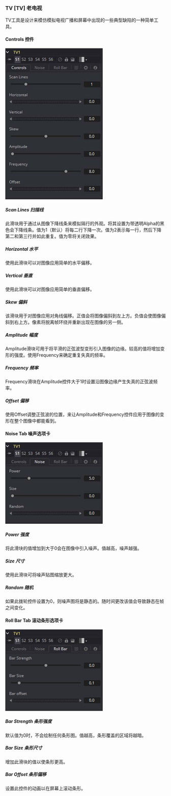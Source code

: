 ### TV [TV] 老电视

TV工具是设计来模仿模拟电视广播和屏幕中出现的一些典型缺陷的一种简单工具。

#### Controls 控件

![TV_Controls](images/TV_Controls.jpg)

##### Scan Lines 扫描线

此滑块用于通过从图像下降线条来模拟隔行的外观。将其设置为带透明Alpha的黑色会下降线条。值为1（默认）将每二行下降一次。值为2表示每一行，然后下降第二和第三行并如此重复。值为零将关闭效果。

##### Horizontal 水平

使用此滑块可以对图像应用简单的水平偏移。

##### Vertical 垂直

使用此滑块可以对图像应用简单的垂直偏移。

##### Skew 偏斜

该滑块用于对图像应用对角线偏移。正值会将图像偏斜到左上方。负值会使图像偏斜到右上方。像素将脱离帧环绕并重新出现在图像的另一侧。

##### Amplitude 幅度

Amplitude滑块可用于将平滑的正弦波型变形引入图像的边缘。较高的值将增加变形的强度。使用Frequency来确定重复失真的频率。

##### Frequency 频率

Frequency滑块在Amplitude控件大于1时设置沿图像边缘产生失真的正弦波频率。

##### Offset 偏移

使用Offset调整正弦波的位置，来让Amplitude和Frequency控件应用于图像的变形在整个图像中都能看到。

#### Noise Tab 噪声选项卡

![TV_NoiseTab](images/TV_NoiseTab.jpg)

##### Power 强度

将此滑块的值增加到大于0会在图像中引入噪声。值越高，噪声越强。

##### Size 尺寸

使用此滑块可将噪声贴图缩放更大。

##### Random 随机

如果此拨轮控件设置为0，则噪声图将是静态的。随时间更改该值会导致静态在帧之间变化。

#### Roll Bar Tab 滚动条形选项卡

![TV_RollBarTab](images/TV_RollBarTab.png)

##### Bar Strength 条形强度

默认值为0时，不会绘制任何条形图。值越高，条形覆盖的区域将越暗。

##### Bar Size 条形尺寸

增加此滑块的值以使条形更高。

##### Bar Offset 条形偏移

设置此控件的动画以在屏幕上滚动条形。